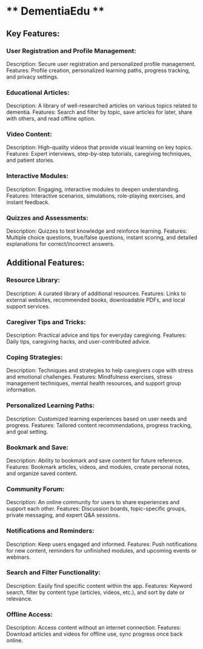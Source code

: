 # ** DementiaEdu **

## Key Features:

### User Registration and Profile Management:

  Description: Secure user registration and personalized profile management.
  Features: Profile creation, personalized learning paths, progress tracking, and privacy settings.
  
### Educational Articles:

  Description: A library of well-researched articles on various topics related to dementia.
  Features: Search and filter by topic, save articles for later, share with others, and read offline option.
  
### Video Content:

  Description: High-quality videos that provide visual learning on key topics.
  Features: Expert interviews, step-by-step tutorials, caregiving techniques, and patient stories.

### Interactive Modules:

  Description: Engaging, interactive modules to deepen understanding.
  Features: Interactive scenarios, simulations, role-playing exercises, and instant feedback.
  
### Quizzes and Assessments:

  Description: Quizzes to test knowledge and reinforce learning.
  Features: Multiple choice questions, true/false questions, instant scoring, and detailed explanations for correct/incorrect answers.

## Additional Features:

### Resource Library:

  Description: A curated library of additional resources.
  Features: Links to external websites, recommended books, downloadable PDFs, and local support services.
  
### Caregiver Tips and Tricks:

  Description: Practical advice and tips for everyday caregiving.
  Features: Daily tips, caregiving hacks, and user-contributed advice.
  
### Coping Strategies:

  Description: Techniques and strategies to help caregivers cope with stress and emotional challenges.
  Features: Mindfulness exercises, stress management techniques, mental health resources, and support group information.

### Personalized Learning Paths:

  Description: Customized learning experiences based on user needs and progress.
  Features: Tailored content recommendations, progress tracking, and goal setting.
  
### Bookmark and Save:

  Description: Ability to bookmark and save content for future reference.
  Features: Bookmark articles, videos, and modules, create personal notes, and organize saved content.
  
### Community Forum:

  Description: An online community for users to share experiences and support each other.
  Features: Discussion boards, topic-specific groups, private messaging, and expert Q&A sessions.
  
### Notifications and Reminders:

  Description: Keep users engaged and informed.
  Features: Push notifications for new content, reminders for unfinished modules, and upcoming events or webinars.
  
### Search and Filter Functionality:

  Description: Easily find specific content within the app.
  Features: Keyword search, filter by content type (articles, videos, etc.), and sort by date or relevance.
  
### Offline Access:

  Description: Access content without an internet connection.
  Features: Download articles and videos for offline use, sync progress once back online.